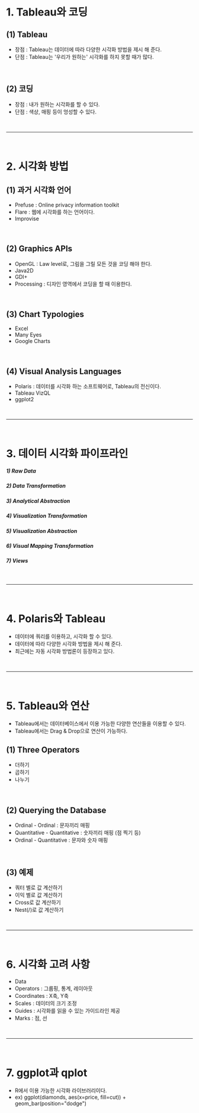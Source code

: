 # 1. Tableau와 코딩
## (1) Tableau
  - 장점 : Tableau는 데이터에 따라 다양한 시각화 방법을 제시 해 준다.
  - 단점 : Tableau는 '우리가 원하는' 시각화를 하지 못할 때가 많다.

<br>

## (2) 코딩
  - 장점 : 내가 원하는 시각화를 할 수 있다.
  - 단점 : 색상, 매핑 등이 엉성할 수 있다.

<br>
<hr>
<br>

# 2. 시각화 방법
## (1) 과거 시각화 언어
  - Prefuse : Online privacy information toolkit
  - Flare : 웹에 시각화를 하는 언어이다.
  - Improvise

<br>

## (2) Graphics APIs
  - OpenGL : Law level로, 그림을 그릴 모든 것을 코딩 해야 한다.
  - Java2D
  - GDI+
  - Processing : 디자인 영역에서 코딩을 할 때 이용한다.

<br>

## (3) Chart Typologies
  - Excel
  - Many Eyes
  - Google Charts

<br>

## (4) Visual Analysis Languages
  - Polaris : 데이터를 시각화 하는 소프트웨어로, Tableau의 전신이다.
  - Tableau VizQL
  - ggplot2


<br>
<hr>
<br>


# 3. 데이터 시각화 파이프라인
##### 1) Raw Data
##### 2) Data Transformation
##### 3) Analytical Abstraction
##### 4) Visualization Transformation
##### 5) Visualization Abstraction
##### 6) Visual Mapping Transformation
##### 7) Views

<br>
<hr>
<br>


# 4. Polaris와 Tableau
 - 데이터에 쿼리를 이용하고, 시각화 할 수 있다.
 - 데이터에 따라 다양한 시각화 방법을 제시 해 준다.
 - 최근에는 자동 시각화 방법론이 등장하고 있다.


<br>
<hr>
<br>


# 5. Tableau와 연산
 - Tableau에서는 데이터베이스에서 이용 가능한 다양한 연산들을 이용할 수 있다.
 - Tableau에서는 Drag & Drop으로 연산이 가능하다.
## (1) Three Operators
  - 더하기
  - 곱하기
  - 나누기

<br>

## (2) Querying the Database
  - Ordinal - Ordinal : 문자끼리 매핑
  - Quantitative - Quantitative : 숫자끼리 매핑 (점 찍기 등)
  - Ordinal - Quantitative : 문자와 숫자 매핑

<br>

## (3) 예제
  - 쿼터 별로 값 계산하기
  - 이익 별로 값 계산하기
  - Cross로 값 계산하기
  - Nest(/)로 값 계산하기


<br>
<hr>
<br>


# 6. 시각화 고려 사항
 - Data
 - Operators : 그룹핑, 통계, 레이아웃
 - Coordinates : X축, Y축
 - Scales : 데이터의 크기 조정
 - Guides : 시각화를 읽을 수 있는 가이드라인 제공
 - Marks : 점, 선


<br>
<hr>
<br>


# 7. ggplot과 qplot
 - R에서 이용 가능한 시각화 라이브러리이다.
 - ex) ggplot(diamonds, aes(x=price, fill=cut)) + geom_bar(position="dodge")
